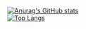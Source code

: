 [![Anurag's GitHub stats](https://github-readme-stats.vercel.app/api?username=kicanella&show_icons=true)](https://github.com/anuraghazra/github-readme-stats)
<br/>
[![Top Langs](https://github-readme-stats.vercel.app/api/top-langs/?username=kicanella&layout=compact)](https://github.com/anuraghazra/github-readme-stats)
